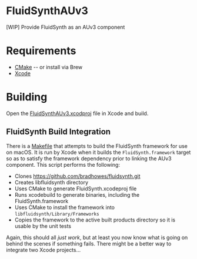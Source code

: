 # FluidSynthAUv3

[WIP] Provide FluidSynth as an AUv3 component

# Requirements

- [CMake](https://cmake.org/download/) -- or install via Brew
- [Xcode](https://developer.apple.com/develop/)

# Building

Open the [FluidSynthAUv3.xcodproj](FluidSynthAUv3.xcodeproj) file in Xcode and build.

## FluidSynth Build Integration

There is a [Makefile](Makefile) that attempts to build the FluidSynth framework for use on macOS. It is run by
Xcode when it builds the `FluidSynth.framework` target so as to satisfy the framework dependency prior to linking the
AUv3 component. This script performs the following:

- Clones https://github.com/bradhowes/fluidsynth.git
- Creates libfluidsynth directory
- Uses CMake to generate FluidSynth.xcodeproj file
- Runs xcodebuild to generate binaries, including the FluidSynth.framework
- Uses CMake to install the framework into `libfluidsynth/Library/Frameworks`
- Copies the framework to the active built products directory so it is usable by the unit tests

Again, this should all _just work_, but at least you now know what is going
on behind the scenes if something fails. There might be a better way to integrate
two Xcode projects...
